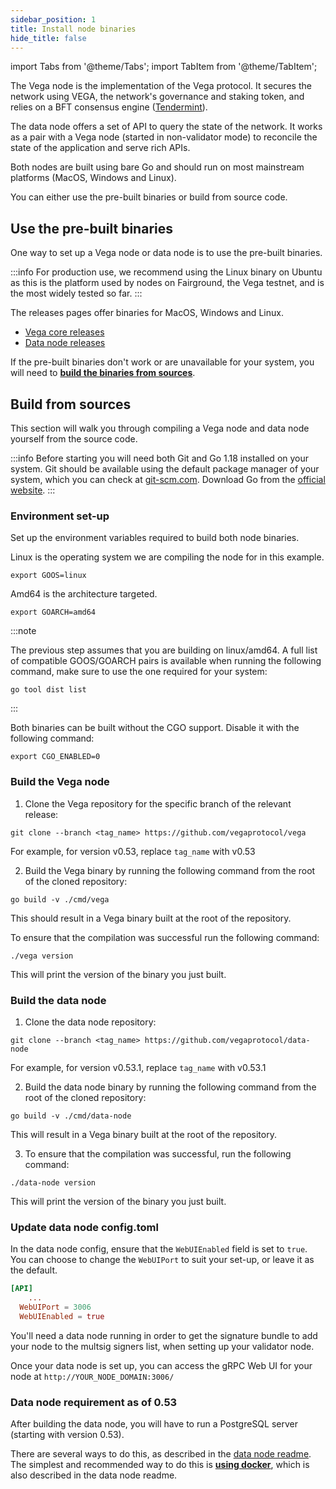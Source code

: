 ```yaml
---
sidebar_position: 1
title: Install node binaries
hide_title: false
---
```


import Tabs from '@theme/Tabs';
import TabItem from '@theme/TabItem';

The Vega node is the implementation of the Vega protocol. It secures the network using VEGA, the network's governance and staking token, and relies on a BFT consensus engine ([Tendermint](https://tendermint.com/)).

The data node offers a set of API to query the state of the network. It works as a pair with a Vega node (started in non-validator mode) to reconcile the state of the application and serve rich APIs.

Both nodes are built using bare Go and should run on most mainstream platforms (MacOS, Windows and Linux).

You can either use the pre-built binaries or build from source code.

## Use the pre-built binaries 
One way to set up a Vega node or data node is to use the pre-built binaries. 

:::info 
For production use, we recommend using the Linux binary on Ubuntu as this is the platform used by nodes on Fairground, the Vega testnet, and is the most widely tested so far. 
:::

The releases pages offer binaries for MacOS, Windows and Linux. 

* [Vega core releases](https://github.com/vegaprotocol/vega/releases/latest)
* [Data node releases](https://github.com/vegaprotocol/data-node/releases/latest)

If the pre-built binaries don't work or are unavailable for your system, you will need to [**build the binaries from sources**](#build-from-sources).

## Build from sources
This section will walk you through compiling a Vega node and data node yourself from the source code.

:::info
Before starting you will need both Git and Go 1.18 installed on your system. Git should be available using the default package manager of your system, which you can check at [git-scm.com](https://git-scm.com/). Download Go from the [official website](https://go.dev/dl/).
:::

### Environment set-up
Set up the environment variables required to build both node binaries.

Linux is the operating system we are compiling the node for in this example.

```Shell
export GOOS=linux 
```
Amd64 is the architecture targeted. 

```Shell
export GOARCH=amd64
```
:::note

The previous step assumes that you are building on linux/amd64. A full list of compatible GOOS/GOARCH pairs is available when running the following command, make sure to use the one required for your system:
```
go tool dist list
```
:::

Both binaries can be built without the CGO support. Disable it with the following command:
```
export CGO_ENABLED=0
```

### Build the Vega node
1. Clone the Vega repository for the specific branch of the relevant release:
```Shell
git clone --branch <tag_name> https://github.com/vegaprotocol/vega
```

For example, for version v0.53, replace `tag_name` with v0.53

2. Build the Vega binary by running the following command from the root of the cloned repository:
```
go build -v ./cmd/vega
```

This should result in a Vega binary built at the root of the repository. 

To ensure that the compilation was successful run the following command:
```
./vega version
```
This will print the version of the binary you just built.


### Build the data node
1. Clone the data node repository:
```Shell
git clone --branch <tag_name> https://github.com/vegaprotocol/data-node
```

For example, for version v0.53.1, replace `tag_name` with v0.53.1

2. Build the data node binary by running the following command from the root of the cloned repository:
```
go build -v ./cmd/data-node
```

This will result in a Vega binary built at the root of the repository. 

3. To ensure that the compilation was successful, run the following command:
```
./data-node version
```
This will print the version of the binary you just built.

### Update data node config.toml
In the data node config, ensure that the `WebUIEnabled` field is set to `true`. You can choose to change the `WebUIPort` to suit your set-up, or leave it as the default. 

```toml
[API]
    ...
  WebUIPort = 3006
  WebUIEnabled = true
```

You'll need a data node running in order to get the signature bundle to add your node to the multsig signers list, when setting up your validator node.

Once your data node is set up, you can access the gRPC Web UI for your node at `http://YOUR_NODE_DOMAIN:3006/`

### Data node requirement as of 0.53
After building the data node, you will have to run a PostgreSQL server (starting with version 0.53). 

There are several ways to do this, as described in the [data node readme](https://github.com/vegaprotocol/data-node/blob/develop/README.md). The simplest and recommended way to do this is **[using docker](https://github.com/vegaprotocol/data-node#using-docker)**, which is also described in the data node readme.
